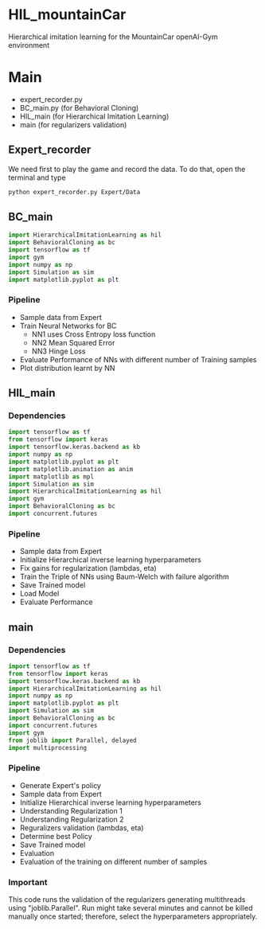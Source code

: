 # HIL_mountainCar
Hierarchical imitation learning for the MountainCar openAI-Gym environment

# Main
- expert_recorder.py
- BC_main.py  (for Behavioral Cloning)
- HIL_main (for Hierarchical Imitation Learning)
- main (for regularizers validation)

## Expert_recorder
We need first to play the game and record the data. To do that, open the terminal and type

```bash
python expert_recorder.py Expert/Data

```

## BC_main
```python
import HierarchicalImitationLearning as hil
import BehavioralCloning as bc
import tensorflow as tf
import gym
import numpy as np
import Simulation as sim
import matplotlib.pyplot as plt
```

### Pipeline
- Sample data from Expert
- Train Neural Networks for BC
  - NN1 uses Cross Entropy loss function
  - NN2 Mean Squared Error
  - NN3 Hinge Loss
- Evaluate Performance of NNs with different number of Training samples
- Plot distribution learnt by NN

## HIL_main

### Dependencies
```python
import tensorflow as tf
from tensorflow import keras
import tensorflow.keras.backend as kb
import numpy as np
import matplotlib.pyplot as plt
import matplotlib.animation as anim
import matplotlib as mpl
import Simulation as sim
import HierarchicalImitationLearning as hil
import gym
import BehavioralCloning as bc
import concurrent.futures
```

### Pipeline
- Sample data from Expert
- Initialize Hierarchical inverse learning hyperparameters
- Fix gains for regularization (lambdas, eta)
- Train the Triple of NNs using Baum-Welch with failure algorithm
- Save Trained model
- Load Model
- Evaluate Performance

## main

### Dependencies
```python
import tensorflow as tf
from tensorflow import keras
import tensorflow.keras.backend as kb
import HierarchicalImitationLearning as hil
import numpy as np
import matplotlib.pyplot as plt
import Simulation as sim
import BehavioralCloning as bc
import concurrent.futures
import gym
from joblib import Parallel, delayed
import multiprocessing
```

### Pipeline
- Generate Expert's policy
- Sample data from Expert
- Initialize Hierarchical inverse learning hyperparameters
- Understanding Regularization 1
- Understanding Regularization 2
- Reguralizers validation (lambdas, eta)
- Determine best Policy
- Save Trained model
- Evaluation 
- Evaluation of the training on different number of samples 


### Important
This code runs the validation of the regularizers generating multithreads using "joblib.Parallel".
Run might take several minutes and cannot be killed manually once started; therefore, select the hyperparameters appropriately.
